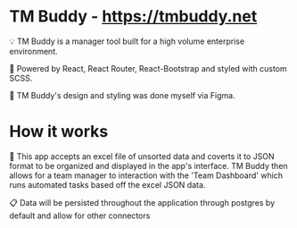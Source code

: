 # TM Buddy - https://tmbuddy.net

:bulb: TM Buddy is a manager tool built for a high volume enterprise environment. 

:stars: Powered by React, React Router, React-Bootstrap and styled with custom SCSS.

:art: TM Buddy's design and styling was done myself via Figma.

# How it works

:crystal_ball: This app accepts an excel file of unsorted data and coverts it to JSON format to be organized and displayed in the app's interface. TM Buddy then allows for a team manager to interaction with the 'Team Dashboard' which runs automated tasks based off the excel JSON data.

:clipboard: Data will be persisted throughout the application through postgres by default and allow for other connectors
